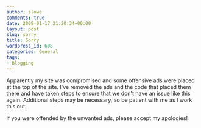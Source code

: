 ```yaml
---
author: slowe
comments: true
date: 2008-01-17 21:20:34+00:00
layout: post
slug: sorry
title: Sorry
wordpress_id: 608
categories: General
tags:
- Blogging
---
```


Apparently my site was compromised and some offensive ads were placed at the top of the site. I've removed the ads and the code that placed them there and have taken steps to ensure that we don't have an issue like this again. Additional steps may be necessary, so be patient with me as I work this out.

If you were offended by the unwanted ads, please accept my apologies!
